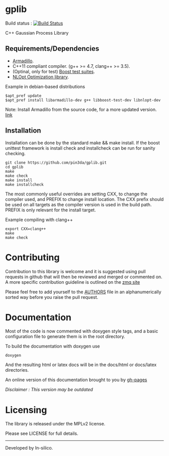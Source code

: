gplib
=====

Build status : [![Build Status](https://travis-ci.org/pin3da/gplib.svg?branch=master)](https://travis-ci.org/pin3da/gplib)

C++ Gaussian Process Library

Requirements/Dependencies
------------

- [Armadillo](http://arma.sourceforge.net/).
- C++11 compliant compiler. (g++ >= 4.7, clang++ >= 3.5).
- (Optinal, only for test) [Boost test suites](http://www.boost.org/doc/libs/1_57_0/libs/test/doc/html/index.html).
- [NLOpt Optimization library](http://ab-initio.mit.edu/wiki/index.php/NLopt).

Example in debian-based distributions

    $apt_pref update
    $apt_pref install libarmadillo-dev g++ libboost-test-dev libnlopt-dev


Note: Install Armadillo from the source code, for a more updated
version. [link](http://arma.sourceforge.net/download.html)

Installation
------------

Installation can be done by the standard make && make install. If the boost
unittest framework is install check and installcheck can be run for sanity
checking.

    git clone https://github.com/pin3da/gplib.git
    cd gplib
    make
    make check
    make install
    make installcheck

The most commonly useful overrides are setting CXX, to change the compiler
used, and PREFIX to change install location. The CXX prefix should be used on
all targets as the compiler version is used in the build path. PREFIX is only
relevant for the install target.

Example compiling with clang++

    export CXX=clang++
    make
    make check


Contributing
============

Contribution to this library is welcome and it is suggested using pull requests
in github that will then be reviewed and merged or commented on. A more specific
contribution guideline is outlined on the [zmq site](http://zeromq.org/docs:contributing)

Please feel free to add yourself to the [AUTHORS](https://github.com/pin3da/gplib/blob/master/AUTHORS) file in an alphanumerically
sorted way before you raise the pull request.

Documentation
=============

Most of the code is now commented with doxygen style tags, and a basic configuration file to generate them is in the root directory.

To build the documentation with doxygen use

    doxygen

And the resulting html or latex docs will be in the docs/html or docs/latex directories.

An online version of this documentation brought to you by [gh-pages](http://pin3da.github.io/gplib/)

*Disclaimer : This version may be outdated*

Licensing
=========

The library is released under the MPLv2 license.

Please see LICENSE for full details.

_______

Developed by In-silico.

